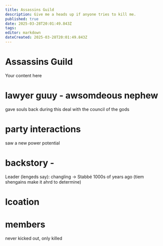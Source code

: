 ```yaml
---
title: Assassins Guild
description: Give me a heads up if anyone tries to kill me.
published: true
date: 2025-03-28T20:01:49.843Z
tags: 
editor: markdown
dateCreated: 2025-03-28T20:01:49.843Z
---
```


# Assassins Guild
Your content here

# lawyer guuy - awsomdeous nephew
gave souls back during this deal with the council of the gods

# party interactions
saw a new power potential

# backstory - 
Leader (lengeds say): changling -> Stabbé 
1000s of years ago (tiem shengains make it ahrd to determine) 


# lcoation

# members 
never kicked out, only killed
